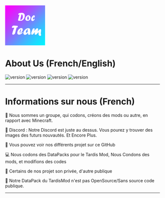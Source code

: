 <p><img  src="./logo.png" height="130px" alt="DocTeam"></p>

<h1>About Us (French/English)</h1>

<p>
    <img src="https://img.shields.io/badge/About-Us-brightgreen" alt="version"> <img src="https://img.shields.io/badge/Discord-https%3A%2F%2Fdiscord.gg%2FTD73QZC-orange" alt="version"> <img src="https://img.shields.io/badge/Fondator-9e__Docteur-blue" alt="version">  <img src="https://img.shields.io/badge/Youtube-SOON-red" alt="version">
</p>

---

<h1>Informations sur nous (French)</h1>
<p>
   📒 Nous sommes un groupe, qui codons, créons des mods ou autre, en rapport avec Minecraft.
<p>
   📲 Discord : Notre Discord est juste au dessus. Vous pourez y trouver des images des futurs nouvautés. Et Encore Plus.
<p>
   📝 Vous pouvez voir nos différents projet sur ce GitHub
<p>
   💻 Nous codons des DataPacks pour le Tardis Mod, Nous Condons des mods, et modifions des codes
<p>
   🔐 Certains de nos projet son privée, d'autre publique
<p>
   🔨 Notre DataPack du TardisMod n'est pas OpenSource/Sans source code publique.
</p>

---